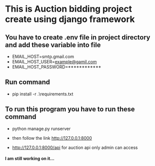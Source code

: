# This is Auction bidding project create using django framework 

## You have to create .env file in project directory and add these variable into file

- EMAIL_HOST=smtp.gmail.com
- EMAIL_HOST_USER=example@gamil.com
- EMAIL_HOST_PASSWORD=************

## Run command 
- pip install -r .\requirements.txt

## To run this program you have to run these command 
- python manage.py runserver

- then follow the link  http://127.0.0.1:8000

- http://127.0.0.1:8000/api for auction api only admin can access

#### I am still working on it...